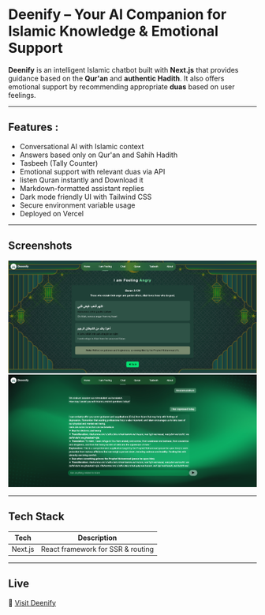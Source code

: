 #  Deenify – Your AI Companion for Islamic Knowledge & Emotional Support

**Deenify** is an intelligent Islamic chatbot built with **Next.js** that provides guidance based on the **Qur'an** and **authentic Hadith**. It also offers emotional support by recommending appropriate **duas** based on user feelings.

---

## Features :

-  Conversational AI with Islamic context
-  Answers based only on Qur'an and Sahih Hadith
-  Tasbeeh (Tally Counter)
-  Emotional support with relevant duas via API
-  listen Quran instantly and Download it
-  Markdown-formatted assistant replies
-  Dark mode friendly UI with Tailwind CSS
-  Secure environment variable usage
-  Deployed on Vercel

---

## Screenshots
<img src="ss1.png" alt="Chat Interface" width="700"/>
<img src="ss2.png" alt="Chat Interface" width="700"/>

---

##  Tech Stack

| Tech       | Description                        |
|------------|------------------------------------|
| Next.js    | React framework for SSR & routing  |

---
## Live

🔗 [Visit Deenify](https://deeenify.vercel.app)